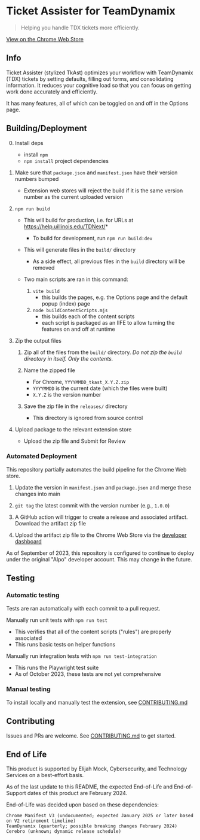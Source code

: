 # Ticket Assister for TeamDynamix

> Helping you handle TDX tickets more efficiently.

[View on the Chrome Web Store](https://chrome.google.com/webstore/detail/ticket-assister-for-teamd/eaiopmfjdmdalcdlmabkekblibicpeih)

## Info

Ticket Assister (stylized TkAst) optimizes your workflow with TeamDynamix (TDX) tickets by setting defaults, filling out forms, and consolidating information.
It reduces your cognitive load so that you can focus on getting work done accurately and efficiently.

It has many features, all of which can be toggled on and off in the Options page.

## Building/Deployment

0. Install deps

    - install `npm`
    - `npm install` project dependencies

1. Make sure that `package.json` and `manifest.json` have their version numbers bumped

    - Extension web stores will reject the build if it is the same version number as the current uploaded version

2. `npm run build`

    - This will build for production, i.e. for URLs at https://help.uillinois.edu/TDNext/*
        - To build for development, run `npm run build:dev`

    - This will generate files in the `build/` directory
        - As a side effect, all previous files in the `build` directory will be removed
    
    - Two main scripts are ran in this command:
        1. `vite build`
            - this builds the pages, e.g. the Options page and the default popup (index) page
        2. `node buildContentScripts.mjs`
            - this builds each of the content scripts
            - each script is packaged as an IIFE to allow turning the features on and off at runtime

3. Zip the output files

    1. Zip all of the files from the `build/` directory.
    *Do not zip the `build` directory in itself. Only the contents.*

    2. Name the zipped file
    
        - For Chrome, `YYYYMMDD_tkast_X.Y.Z.zip`
        - `YYYYMMDD` is the current date (which the files were built)
        - `X.Y.Z` is the version number

    3. Save the zip file in the `releases/` directory

        - This directory is ignored from source control

4. Upload package to the relevant extension store

    - Upload the zip file and Submit for Review

### Automated Deployment

This repository partially automates the build pipeline for the Chrome Web store.

1. Update the version in `manifest.json` and `package.json` and merge these changes into main

2. `git tag` the latest commit with the version number (e.g., `1.0.0`)

3. A GitHub action will trigger to create a release and associated artifact. Download the artifact zip file

4. Upload the artifact zip file to the Chrome Web Store via the [developer dashboard](https://chrome.google.com/webstore/devconsole)



As of September of 2023, this repository is configured to continue to deploy under the original "Alpo" developer account. This may change in the future.

## Testing

### Automatic testing

Tests are ran automatically with each commit to a pull request.

Manually run unit tests with `npm run test`

- This verifies that all of the content scripts ("rules") are properly associated
- This runs basic tests on helper functions

Manually run integration tests with `npm run test-integration`

- This runs the Playwright test suite
- As of October 2023, these tests are not yet comprehensive

### Manual testing

To install locally and manually test the extension, see [CONTRIBUTING.md](/CONTRIBUTING.md#manual-testing)

## Contributing

Issues and PRs are welcome.
See [CONTRIBUTING.md](/CONTRIBUTING.md) to get started.

## End of Life

This product is supported by Elijah Mock, Cybersecurity, and Technology Services on a best-effort basis.

As of the last update to this README, the expected End-of-Life and End-of-Support dates of this product are February 2024.

End-of-Life was decided upon based on these dependencies:

    Chrome Manifest V3 (undocumented; expected January 2025 or later based on V2 retirement timeline)
    TeamDynamix (quarterly; possible breaking changes February 2024)
    Cerebro (unknown; dynamic release schedule)
